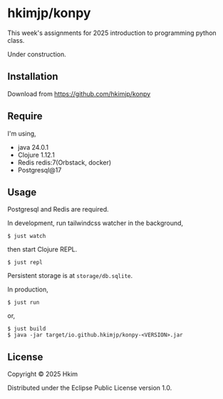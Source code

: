 # hkimjp/konpy

This week's assignments for 2025 introduction to programming python class.

Under construction.

## Installation

Download from https://github.com/hkimjp/konpy

## Require

I'm using,

* java  24.0.1
* Clojure 1.12.1
* Redis redis:7(Orbstack, docker)
* Postgresql@17

## Usage

Postgresql and Redis are required.

In development, run tailwindcss watcher in the background,

    $ just watch

then start Clojure REPL.

    $ just repl

Persistent storage is at `storage/db.sqlite`.

In production,

    $ just run

or,

    $ just build
    $ java -jar target/io.github.hkimjp/konpy-<VERSION>.jar


## License

Copyright © 2025 Hkim

Distributed under the Eclipse Public License version 1.0.
